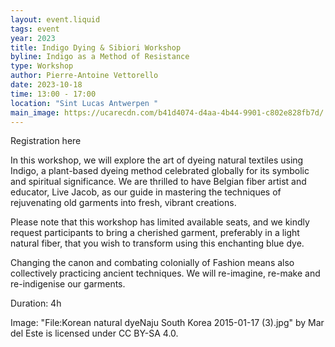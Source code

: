 ```yaml
---
layout: event.liquid
tags: event
year: 2023
title: Indigo Dying & Sibiori Workshop
byline: Indigo as a Method of Resistance
type: Workshop
author: Pierre-Antoine Vettorello
date: 2023-10-18
time: 13:00 - 17:00
location: "Sint Lucas Antwerpen "
main_image: https://ucarecdn.com/b41d4074-d4aa-4b44-9901-c802e828fb7d/
---
```

Registration here[](https://forms.gle/LuBMFMEWDpZoeeEb6)

In this workshop, we will explore the art of dyeing natural textiles using Indigo, a plant-based dyeing method celebrated globally for its symbolic and spiritual significance. We are thrilled to have Belgian fiber artist and educator, Live Jacob, as our guide in mastering the techniques of rejuvenating old garments into fresh, vibrant creations.

Please note that this workshop has limited available seats, and we kindly request participants to bring a cherished garment, preferably in a light natural fiber, that you wish to transform using this enchanting blue dye. 

Changing the canon and combating colonially of Fashion means also collectively practicing ancient techniques. We will re-imagine, re-make and re-indigenise our garments. 

Duration: 4h



Image: "File:Korean natural dyeNaju South Korea 2015-01-17 (3).jpg" by Mar del Este is licensed under CC BY-SA 4.0.